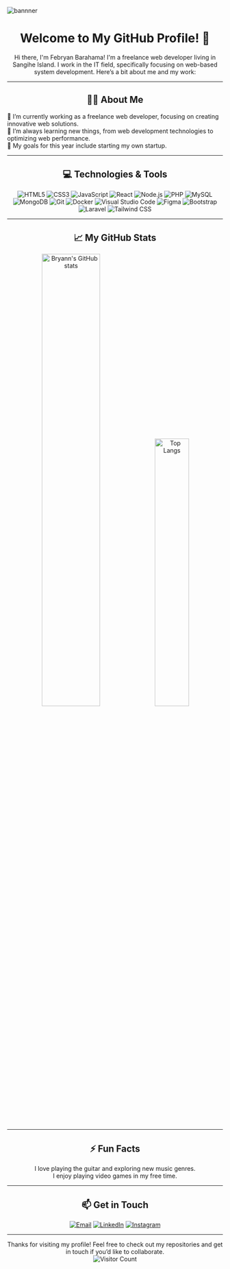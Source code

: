 ![bannner](https://github.com/user-attachments/assets/a1757db6-69f0-467f-867e-0963fdda07a8)

<h1 align="center">Welcome to My GitHub Profile! 👋</h1>

<p align="center">Hi there, I'm Febryan Barahama! I'm a freelance web developer living in Sangihe Island. I work in the IT field, specifically focusing on web-based system development. Here’s a bit about me and my work:</p>

<hr>

<h2 align="center">🧑‍💻 About Me</h2>
<p>
  🔭 I’m currently working as a freelance web developer, focusing on creating innovative web solutions.<br>
  🌱 I’m always learning new things, from web development technologies to optimizing web performance.<br>
  🎯 My goals for this year include starting my own startup.
</p>

<hr>

<h2 align="center">💻 Technologies & Tools</h2>
<p align="center">
  <img src="https://img.shields.io/badge/HTML5-E34F26?style=for-the-badge&logo=html5&logoColor=white" alt="HTML5">
  <img src="https://img.shields.io/badge/CSS3-1572B6?style=for-the-badge&logo=css3&logoColor=white" alt="CSS3">
  <img src="https://img.shields.io/badge/JavaScript-F7DF1E?style=for-the-badge&logo=javascript&logoColor=black" alt="JavaScript">
  <img src="https://img.shields.io/badge/React-20232A?style=for-the-badge&logo=react&logoColor=61DAFB" alt="React">
  <img src="https://img.shields.io/badge/Node.js-43853D?style=for-the-badge&logo=node-dot-js&logoColor=white" alt="Node.js">
  <img src="https://img.shields.io/badge/PHP-777BB4?style=for-the-badge&logo=php&logoColor=white" alt="PHP">
  <img src="https://img.shields.io/badge/MySQL-4479A1?style=for-the-badge&logo=mysql&logoColor=white" alt="MySQL">
  <img src="https://img.shields.io/badge/MongoDB-4EA94B?style=for-the-badge&logo=mongodb&logoColor=white" alt="MongoDB">
  <img src="https://img.shields.io/badge/Git-F05032?style=for-the-badge&logo=git&logoColor=white" alt="Git">
  <img src="https://img.shields.io/badge/Docker-2496ED?style=for-the-badge&logo=docker&logoColor=white" alt="Docker">
  <img src="https://img.shields.io/badge/VS%20Code-007ACC?style=for-the-badge&logo=visual-studio-code&logoColor=white" alt="Visual Studio Code">
  <img src="https://img.shields.io/badge/Figma-F24E1E?style=for-the-badge&logo=figma&logoColor=white" alt="Figma">
  <img src="https://img.shields.io/badge/Bootstrap-7952B3?style=for-the-badge&logo=bootstrap&logoColor=white" alt="Bootstrap">
  <img src="https://img.shields.io/badge/Laravel-FF2D20?style=for-the-badge&logo=laravel&logoColor=white" alt="Laravel">
  <img src="https://img.shields.io/badge/Tailwind_CSS-38B2AC?style=for-the-badge&logo=tailwind-css&logoColor=white" alt="Tailwind CSS">
</p>

<hr>

<h2 align="center">📈 My GitHub Stats</h2>
<p align="center">
  <img src="https://github-readme-stats.vercel.app/api?username=kocpiepait&show_icons=true&theme=radical" alt="Bryann's GitHub stats" style="width: 52%;" >
  <img src="https://github-readme-stats.vercel.app/api/top-langs/?username=kocpiepait&layout=compact&theme=radical" alt="Top Langs" style="width: 40%;">
</p>

<hr>

<h2 align="center"> ⚡ Fun Facts</h2>
<p align="center">
  I love playing the guitar and exploring new music genres.<br>
  I enjoy playing video games in my free time.
</p>

<hr>

<h2 align="center">📫 Get in Touch</h2>
<p align="center">
  <a href="mailto:f.barahama01@gmail.com"><img src="https://img.shields.io/badge/Email-D14836?style=for-the-badge&logo=gmail&logoColor=white" alt="Email"></a>
  <a href="https://www.linkedin.com/in/febryan-barahama-ab908527a/"><img src="https://img.shields.io/badge/LinkedIn-0A66C2?style=for-the-badge&logo=linkedin&logoColor=white" alt="LinkedIn"></a>
  <a href="https://www.instagram.com/febryanbarahama/"><img src="https://img.shields.io/badge/Instagram-E4405F?style=for-the-badge&logo=instagram&logoColor=white" alt="Instagram"></a>
</p>

<hr>


<p align="center">
  Thanks for visiting my profile! Feel free to check out my repositories and get in touch if you’d like to collaborate.<br>
  <img src="https://profile-counter.glitch.me/kocpiepait/count.svg" alt="Visitor Count">
</p>
